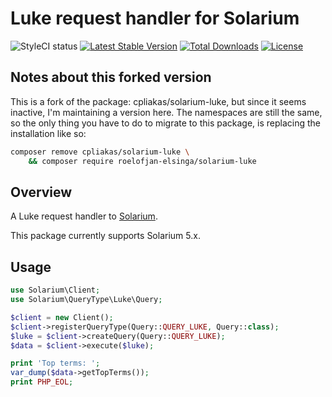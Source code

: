 # Luke request handler for Solarium

![StyleCI status](https://github.styleci.io/repos/193693688/shield)
[![Latest Stable Version](https://poser.pugx.org/roelofjan-elsinga/solarium-luke/v/stable)](https://packagist.org/packages/roelofjan-elsinga/solarium-luke)
[![Total Downloads](https://poser.pugx.org/roelofjan-elsinga/solarium-luke/downloads)](https://packagist.org/packages/roelofjan-elsinga/solarium-luke)
[![License](https://poser.pugx.org/roelofjan-elsinga/solarium-luke/license)](https://packagist.org/packages/roelofjan-elsinga/solarium-luke)

## Notes about this forked version
This is a fork of the package: cpliakas/solarium-luke, but since it seems inactive, I'm maintaining a version here. 
The namespaces are still the same, so the only thing you have to do to migrate to this package, 
is replacing the installation like so:

```bash
composer remove cpliakas/solarium-luke \
    && composer require roelofjan-elsinga/solarium-luke
```

## Overview

A Luke request handler to [Solarium](https://github.com/solariumphp/solarium).

This package currently supports Solarium 5.x.

## Usage

```php
use Solarium\Client;
use Solarium\QueryType\Luke\Query;

$client = new Client();
$client->registerQueryType(Query::QUERY_LUKE, Query::class);
$luke = $client->createQuery(Query::QUERY_LUKE);
$data = $client->execute($luke);

print 'Top terms: ';
var_dump($data->getTopTerms());
print PHP_EOL;
```
